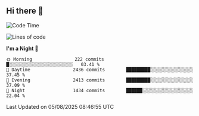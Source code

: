 ## Hi there 👋

<!--
**Wangmerlyn/Wangmerlyn** is a ✨ _special_ ✨ repository because its `README.md` (this file) appears on your GitHub profile.

Here are some ideas to get you started:

- 🔭 I’m currently working on ...
- 🌱 I’m currently learning ...
- 👯 I’m looking to collaborate on ...
- 🤔 I’m looking for help with ...
- 💬 Ask me about ...
- 📫 How to reach me: ...
- 😄 Pronouns: ...
- ⚡ Fun fact: ...
-->
<!--START_SECTION:waka-->
![Code Time](http://img.shields.io/badge/Code%20Time-471%20hrs%2057%20mins-blue)

![Lines of code](https://img.shields.io/badge/From%20Hello%20World%20I%27ve%20Written-41.1%20million%20lines%20of%20code-blue)

**I'm a Night 🦉** 

```text
🌞 Morning                222 commits         █░░░░░░░░░░░░░░░░░░░░░░░░   03.41 % 
🌆 Daytime                2436 commits        █████████░░░░░░░░░░░░░░░░   37.45 % 
🌃 Evening                2413 commits        █████████░░░░░░░░░░░░░░░░   37.09 % 
🌙 Night                  1434 commits        ██████░░░░░░░░░░░░░░░░░░░   22.04 % 
```



 Last Updated on 05/08/2025 08:46:55 UTC
<!--END_SECTION:waka-->
